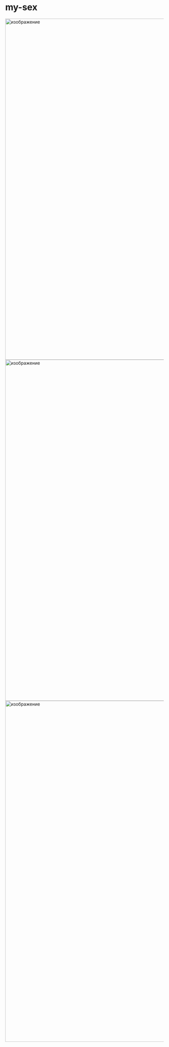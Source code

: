 # my-sex
<img width="1920" height="1080" alt="изображение" src="https://github.com/user-attachments/assets/a4b1dc27-974b-4903-a54a-89406bea161d" />
<img width="1920" height="1080" alt="изображение" src="https://github.com/user-attachments/assets/00cd38cd-dec2-40f7-a95b-0c0cfa533487" />
<img width="1920" height="1080" alt="изображение" src="https://github.com/user-attachments/assets/bee8ae1b-7dee-4837-b62e-4abeac2e4960" />
